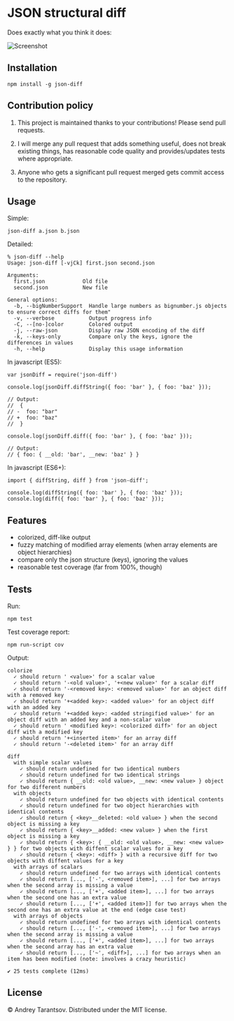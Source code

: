 JSON structural diff
====================

Does exactly what you think it does:

![Screenshot](https://github.com/andreyvit/json-diff/raw/master/doc/screenshot.png)


Installation
------------

    npm install -g json-diff


Contribution policy
-------------------

1. This project is maintained thanks to your contributions! Please send pull requests.

2. I will merge any pull request that adds something useful, does not break existing things, has reasonable code quality and provides/updates tests where appropriate.

3. Anyone who gets a significant pull request merged gets commit access to the repository.


Usage
-----

Simple:

    json-diff a.json b.json

Detailed:

    % json-diff --help
    Usage: json-diff [-vjCk] first.json second.json

    Arguments:
      first.json            Old file
      second.json           New file

    General options:
      -b, --bigNumberSupport  Handle large numbers as bignumber.js objects to ensure correct diffs for them"
      -v, --verbose           Output progress info
      -C, --[no-]color        Colored output
      -j, --raw-json          Display raw JSON encoding of the diff
      -k, --keys-only         Compare only the keys, ignore the differences in values
      -h, --help              Display this usage information

In javascript (ES5):

    var jsonDiff = require('json-diff')
    
    console.log(jsonDiff.diffString({ foo: 'bar' }, { foo: 'baz' }));
    
    // Output:
    //  {
    // -  foo: "bar"
    // +  foo: "baz"
    //  }
    
    console.log(jsonDiff.diff({ foo: 'bar' }, { foo: 'baz' }));
    
    // Output:
    // { foo: { __old: 'bar', __new: 'baz' } }
    

In javascript (ES6+):

    import { diffString, diff } from 'json-diff';
    
    console.log(diffString({ foo: 'bar' }, { foo: 'baz' }));
    console.log(diff({ foo: 'bar' }, { foo: 'baz' }));

Features
--------

* colorized, diff-like output
* fuzzy matching of modified array elements (when array elements are object hierarchies)
* compare only the json structure (keys), ignoring the values
* reasonable test coverage (far from 100%, though)


Tests
-----

Run:

    npm test

Test coverage report:

    npm run-script cov

Output:

    colorize
      ✓ should return ' <value>' for a scalar value
      ✓ should return '-<old value>', '+<new value>' for a scalar diff
      ✓ should return '-<removed key>: <removed value>' for an object diff with a removed key
      ✓ should return '+<added key>: <added value>' for an object diff with an added key
      ✓ should return '+<added key>: <added stringified value>' for an object diff with an added key and a non-scalar value
      ✓ should return ' <modified key>: <colorized diff>' for an object diff with a modified key
      ✓ should return '+<inserted item>' for an array diff
      ✓ should return '-<deleted item>' for an array diff

    diff
      with simple scalar values
        ✓ should return undefined for two identical numbers
        ✓ should return undefined for two identical strings
        ✓ should return { __old: <old value>, __new: <new value> } object for two different numbers
      with objects
        ✓ should return undefined for two objects with identical contents
        ✓ should return undefined for two object hierarchies with identical contents
        ✓ should return { <key>__deleted: <old value> } when the second object is missing a key
        ✓ should return { <key>__added: <new value> } when the first object is missing a key
        ✓ should return { <key>: { __old: <old value>, __new: <new value> } } for two objects with diffent scalar values for a key
        ✓ should return { <key>: <diff> } with a recursive diff for two objects with diffent values for a key
      with arrays of scalars
        ✓ should return undefined for two arrays with identical contents
        ✓ should return [..., ['-', <removed item>], ...] for two arrays when the second array is missing a value
        ✓ should return [..., ['+', <added item>], ...] for two arrays when the second one has an extra value
        ✓ should return [..., ['+', <added item>]] for two arrays when the second one has an extra value at the end (edge case test)
      with arrays of objects
        ✓ should return undefined for two arrays with identical contents
        ✓ should return [..., ['-', <removed item>], ...] for two arrays when the second array is missing a value
        ✓ should return [..., ['+', <added item>], ...] for two arrays when the second array has an extra value
        ✓ should return [..., ['~', <diff>], ...] for two arrays when an item has been modified (note: involves a crazy heuristic)

    ✔ 25 tests complete (12ms)


License
-------

© Andrey Tarantsov. Distributed under the MIT license.
